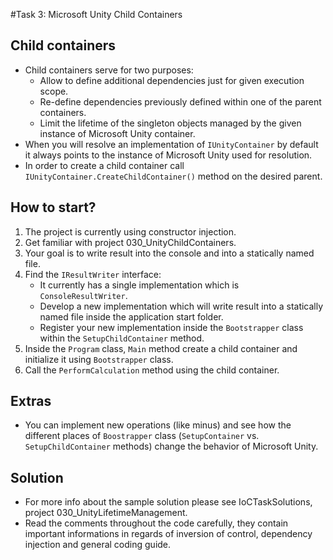 #Task 3: Microsoft Unity Child Containers

## Child containers

* Child containers serve for two purposes:
  * Allow to define additional dependencies just for given execution scope.
  * Re-define dependencies previously defined within one of the parent containers.
  * Limit the lifetime of the singleton objects managed by the given instance of Microsoft Unity container.
* When you will resolve an implementation of ```IUnityContainer``` by default it always points to the instance of Microsoft Unity used for resolution.
* In order to create a child container call ```IUnityContainer.CreateChildContainer()``` method on the desired parent.

## How to start?

1. The project is currently using constructor injection.
2. Get familiar with project 030_UnityChildContainers.
3. Your goal is to write result into the console and into a statically named file.
4. Find the ```IResultWriter``` interface:
   * It currently has a single implementation which is ```ConsoleResultWriter```.
   * Develop a new implementation which will write result into a statically named file inside the application start folder.
   * Register your new implementation inside the ```Bootstrapper``` class within the ```SetupChildContainer``` method.
5. Inside the ```Program``` class, ```Main``` method create a child container and initialize it using ```Bootstrapper``` class.
6. Call the ```PerformCalculation``` method using the child container.

## Extras

* You can implement new operations (like minus) and see how the different places of ```Boostrapper``` class (```SetupContainer``` vs. ```SetupChildContainer``` methods) change the behavior of Microsoft Unity.

## Solution

* For more info about the sample solution please see IoCTaskSolutions, project 030_UnityLifetimeManagement.
* Read the comments throughout the code carefully, they contain important informations in regards of inversion of control, dependency injection and general coding guide.
